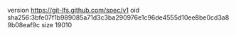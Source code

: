 version https://git-lfs.github.com/spec/v1
oid sha256:3bfe07f1b989085a71d3c3ba290976e1c96de4555d10ee8be0cd3a89b08eaf9c
size 19010
